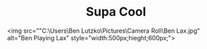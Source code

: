  <!DOCTYPE html>
<html>
<head>
<title>Practice Title</title>
</head>
<body>

<h1 style="text-align:center;" >Supa Cool</h1>

<img src=""C:\Users\Ben Lutzko\Pictures\Camera Roll\Ben Lax.jpg" alt="Ben Playing Lax" style="width:500px;hieght;600px;">



</body>
</html> 



